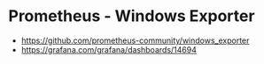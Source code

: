 # Prometheus - Windows Exporter

- https://github.com/prometheus-community/windows_exporter
- https://grafana.com/grafana/dashboards/14694
